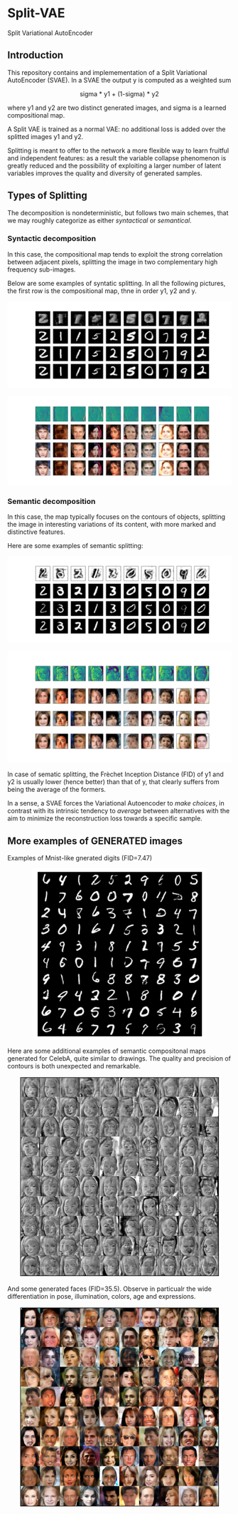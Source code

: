 # Split-VAE
Split Variational AutoEncoder

## Introduction
This repository contains and implemementation of a Split Variational AutoEncoder (SVAE).
In a SVAE the output y is computed as a weighted sum 

<p align="center">sigma * y1 + (1-sigma) * y2</p>

where y1 and y2 are two distinct generated images, and sigma is a learned compositional map. 

A Split VAE is trained as a normal VAE: no additional loss is added over the splitted images y1 and y2. 

Splitting is meant to offer to the network a more flexible way to learn fruitful and independent features: as a result the variable collapse phenomenon is greatly reduced 
and the possibility of exploiting a larger number of latent variables improves the quality and diversity of generated samples.

## Types of Splitting

The decomposition is nondeterministic, but follows two main schemes, 
that we may roughly categorize as either <em>syntactical</em> or <em>semantical</em>. 

### Syntactic decomposition
In this case, the compositional map tends to exploit the strong correlation between adjacent pixels, splitting the image in
two complementary high frequency sub-images. 

Below are some examples of syntatic splitting. In all the following pictures, the first row is the compositional map, thne in order y1, y2 and
y. 

<p align="center"><img src="mnist_syntactic.png" /><p>
	
<p align="center"><img src="CELEBA_sint_good.png" /><p>
	
	
### Semantic decomposition
	
In this case, the map typically
focuses on the contours of objects, splitting the image in
interesting variations of its content, with more marked and
distinctive features. 
	
Here are some examples of semantic splitting:

<p align="center"><img src="mnist_semantic.png" /><p>

<p align="center"><img src="CELEBA_7.png" /><p>
	
In case of sematic splitting, the Frèchet Inception Distance (FID) of y1 and y2 is usually lower (hence better) 
than that of y, that clearly suffers from being the average of the formers. 
	
In a sense, a SVAE forces the Variational Autoencoder to <em>make choices</em>, in contrast with its intrinsic tendency to <em>average</em> between alternatives with the aim to minimize the reconstruction loss towards a specific sample.	
	
## More examples of GENERATED images

Examples of Mnist-like gnerated digits (FID=7.47)
	
<p align="center"><img src="mnist_square.png" /><p>
	
Here are some additional examples of semantic compositonal maps generated for CelebA, quite similar to drawings. The
quality and precision of contours is both unexpected and remarkable.
	
<p align="center"><img src="CELEBA_masks.png" /><p>	
	
And some generated faces (FID=35.5).  Observe in particualr the
wide differentiation in pose, illumination, colors, age and expressions.
	
<p align="center"><img src="CELEBA_square_nice.png" /><p>
	
	
